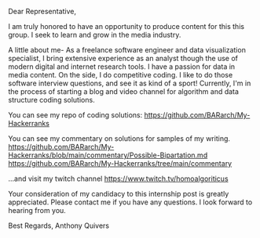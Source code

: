 Dear Representative,

I am truly honored to have an opportunity to produce content for this this group.  I seek to learn and grow in the media industry.

A little about me-
As a freelance software engineer and data visualization specialist, I bring extensive experience as an analyst though the use of modern digital and internet research tools.  I have a passion for data in media content.  On the side, I do competitive coding.  I like to do those software interview questions, and see it as kind of a sport! Currently, I'm in the process of starting a blog and video channel for algorithm and data structure coding solutions.    

You can see my repo of coding solutions:
https://github.com/BARarch/My-Hackerranks

You can see my commentary on solutions for samples of my writing. 
https://github.com/BARarch/My-Hackerranks/blob/main/commentary/Possible-Bipartation.md
https://github.com/BARarch/My-Hackerranks/tree/main/commentary

...and visit my twitch channel
https://www.twitch.tv/homoalgoriticus   

Your consideration of my candidacy to this internship post is greatly appreciated.  Please contact me if you have any questions.  I look forward to hearing from you.

Best Regards,
Anthony Quivers